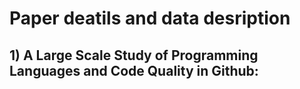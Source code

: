 # Paper deatils and data desription

## 1) A Large Scale Study of Programming Languages and Code Quality in Github:
